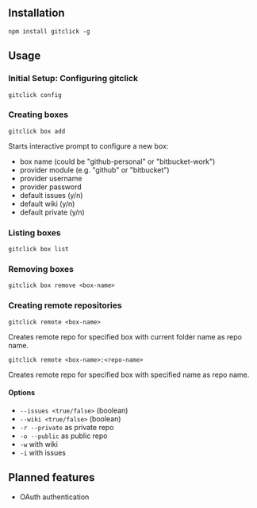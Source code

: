 ## Installation

```
npm install gitclick -g
```

## Usage

### Initial Setup: Configuring gitclick

```
gitclick config
```

### Creating boxes

```
gitclick box add
```

Starts interactive prompt to configure a new box:

* box name (could be "github-personal" or "bitbucket-work")
* provider module (e.g. "github" or "bitbucket")
* provider username
* provider password
* default issues (y/n)
* default wiki (y/n)
* default private (y/n)

### Listing boxes

```
gitclick box list
```

### Removing boxes

```
gitclick box remove <box-name>
```

### Creating remote repositories

```
gitclick remote <box-name>
```

Creates remote repo for specified box with current folder name as repo name.

```
gitclick remote <box-name>:<repo-name>
```

Creates remote repo for specified box with specified name as repo name.

#### Options

* `--issues <true/false>` (boolean)
* `--wiki <true/false>` (boolean)
* `-r --private` as private repo
* `-o --public` as public repo
* `-w` with wiki
* `-i` with issues

## Planned features

* OAuth authentication